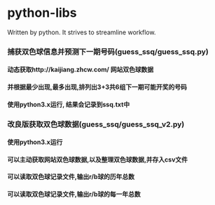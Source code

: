 # python-libs
Written by python. It strives to streamline workflow.

### 捕获双色球信息并预测下一期号码(guess_ssq/guess_ssq.py)
#### 动态获取http://kaijiang.zhcw.com/ 网站双色球数据
#### 并根据最少出现,最多出现,排列出3+3共6组下一期可能开奖的号码
#### 使用python3.x运行, 结果会记录到ssq.txt中

### 改良版获取双色球数据(guess_ssq/guess_ssq_v2.py)
#### 使用python3.x运行
#### 可以主动获取网站双色球数据,以及整理双色球数据,并存入csv文件
#### 可以读取双色球记录文件,输出r/b球的历年总数
#### 可以读取双色球记录文件,输出r/b球的每一年总数